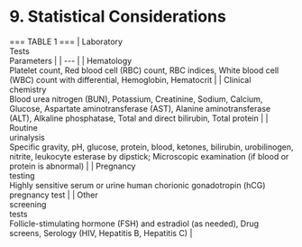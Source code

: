 # 9. Statistical Considerations



=== TABLE 1 ===
| Laboratory <br> Tests <br> Parameters |
| --- |
| Hematology <br> Platelet count, Red blood cell (RBC) count, RBC indices, White blood cell <br> (WBC) count with differential, Hemoglobin, Hematocrit |
| Clinical <br> chemistry <br> Blood urea nitrogen (BUN), Potassium, Creatinine, Sodium, Calcium, <br> Glucose, Aspartate aminotransferase (AST), Alanine aminotransferase <br> (ALT), Alkaline phosphatase, Total and direct bilirubin, Total protein |
| Routine <br> urinalysis <br> Specific gravity, pH, glucose, protein, blood, ketones, bilirubin, urobilinogen, <br> nitrite, leukocyte esterase by dipstick; Microscopic examination (if blood or <br> protein is abnormal) |
| Pregnancy <br> testing <br> Highly sensitive serum or urine human chorionic gonadotropin (hCG) <br> pregnancy test |
| Other <br> screening <br> tests <br> Follicle-stimulating hormone (FSH) and estradiol (as needed), Drug <br> screens, Serology (HIV, Hepatitis B, Hepatitis C) |